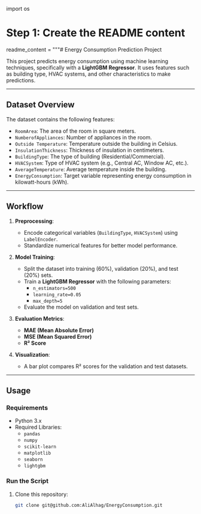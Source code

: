 import os

# Step 1: Create the README content
readme_content = """# Energy Consumption Prediction Project

This project predicts energy consumption using machine learning techniques, specifically with a **LightGBM Regressor**. It uses features such as building type, HVAC systems, and other characteristics to make predictions.

---

## Dataset Overview

The dataset contains the following features:
- `RoomArea`: The area of the room in square meters.
- `NumberofAppliances`: Number of appliances in the room.
- `Outside Temperature`: Temperature outside the building in Celsius.
- `InsulationThickness`: Thickness of insulation in centimeters.
- `BuildingType`: The type of building (Residential/Commercial).
- `HVACSystem`: Type of HVAC system (e.g., Central AC, Window AC, etc.).
- `AverageTemperature`: Average temperature inside the building.
- `EnergyConsumption`: Target variable representing energy consumption in kilowatt-hours (kWh).

---

## Workflow

1. **Preprocessing**:
   - Encode categorical variables (`BuildingType`, `HVACSystem`) using `LabelEncoder`.
   - Standardize numerical features for better model performance.

2. **Model Training**:
   - Split the dataset into training (60%), validation (20%), and test (20%) sets.
   - Train a **LightGBM Regressor** with the following parameters:
     - `n_estimators=500`
     - `learning_rate=0.05`
     - `max_depth=5`
   - Evaluate the model on validation and test sets.

3. **Evaluation Metrics**:
   - **MAE (Mean Absolute Error)**
   - **MSE (Mean Squared Error)**
   - **R² Score**

4. **Visualization**:
   - A bar plot compares R² scores for the validation and test datasets.

---

## Usage

### Requirements
- Python 3.x
- Required Libraries:
  - `pandas`
  - `numpy`
  - `scikit-learn`
  - `matplotlib`
  - `seaborn`
  - `lightgbm`

### Run the Script
1. Clone this repository:
   ```bash
   git clone git@github.com:AliAlhag/EnergyConsumption.git
